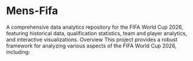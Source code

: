 # Mens-Fifa
A comprehensive data analytics repository for the FIFA World Cup 2026, featuring historical data, qualification statistics, team and player analytics, and interactive visualizations.  Overview
This project provides a robust framework for analyzing various aspects of the FIFA World Cup 2026, including:

